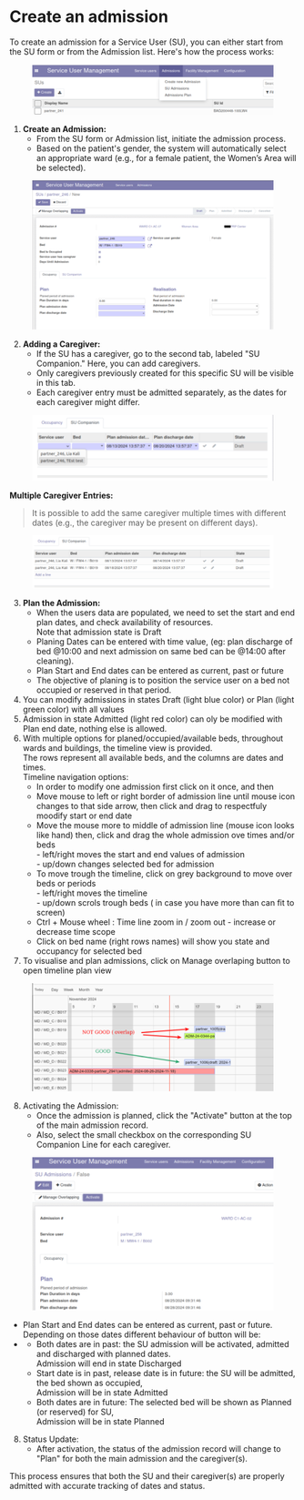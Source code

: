 # Create an admission

To create an admission for a Service User (SU), you can either start from the SU form or from the Admission list. Here's how the process works:

<figure><img src="../../.gitbook/assets/image (5).png" alt=""><figcaption></figcaption></figure>

1. **Create an Admission:**
   * From the SU form or Admission list, initiate the admission process.
   * Based on the patient's gender, the system will automatically select an appropriate ward (e.g., for a female patient, the Women’s Area will be selected).

<figure><img src="../../.gitbook/assets/image (1) (1) (1).png" alt=""><figcaption></figcaption></figure>

2. **Adding a Caregiver:**
   * If the SU has a caregiver, go to the second tab, labeled "SU Companion." Here, you can add caregivers.
   * Only caregivers previously created for this specific SU will be visible in this tab.
   * Each caregiver entry must be admitted separately, as the dates for each caregiver might differ.

<figure><img src="../../.gitbook/assets/image (2) (1) (1).png" alt=""><figcaption></figcaption></figure>

**Multiple Caregiver Entries:**

> It is possible to add the same caregiver multiple times with different dates (e.g., the caregiver may be present on different days).

<figure><img src="../../.gitbook/assets/image (3) (1).png" alt=""><figcaption></figcaption></figure>

3. **Plan the Admission:**
   * When the users data are populated, we need to set the start and end plan dates, and check availability of resources.\
     Note that admission state is Draft
   * Planing Dates can be entered with time value, (eg: plan discharge of bed @10:00 and next admission on same bed can be @14:00 after cleaning).
   * Plan Start and End dates can be entered as current, past or future
   * The objective of planing is to position the service user on a bed not occupied or reserved in that period.
4. You can modify admissions in states Draft (light blue color) or Plan (light green color) with all values
5. Admission in state Admitted (light red color) can oly be modified with Plan end date, nothing else is allowed.
6. With multiple options for planed/occupied/available beds, throughout wards and buildings, the timeline view is provided.\
   The rows represent all available beds, and the columns are dates and times.\
   Timeline navigation options:
   * In order to modify one admission first click on it once, and then
   * Move mouse to left or right border of admission line until mouse icon changes to that side arrow, then click and drag to respectfuly moodify start or end date
   * Move the mouse more to middle of admission line (mouse icon looks like hand) then, click and drag the whole admission ove times and/or beds\
     \- left/right moves the start and end values of admission\
     \- up/down changes selected bed for admission
   * To move trough the timeline, click on grey background to move over beds or periods\
     \- left/right moves the timeline\
     \- up/down scrols trough beds ( in case you have more than can fit to screen)
   * Ctrl + Mouse wheel : Time line zoom in / zoom out - increase or decrease time scope
   * Click on bed name (right rows names) will show you state and occupancy for selected bed
7. To visualise and plan admissions, click on Manage overlaping button to open timeline plan view

<div align="center" data-full-width="false"><figure><img src="../../.gitbook/assets/image (16).png" alt=""><figcaption></figcaption></figure></div>

8. Activating the Admission:
   * Once the admission is planned, click the "Activate" button at the top of the main admission record.
   * Also, select the small checkbox on the corresponding SU Companion Line for each caregiver.

<figure><img src="../../.gitbook/assets/image (17).png" alt=""><figcaption></figcaption></figure>

* Plan Start and End dates can be entered as current, past or future.\
  Depending on those dates different behaviour of button will be:
*
  * Both dates are in past: the SU admission will be activated, admitted and discharged with planned dates.\
    Admission will end in state Discharged
  * Start date is in past, release date is in future: the SU will be admitted, the bed shown as occupied,\
    Admission will be in state Admitted
  * Both dates are in future: The selected bed will be shown as Planned (or reserved) for SU,\
    Admission will be in state Planned

8. Status Update:
   * After activation, the status of the admission record will change to "Plan" for both the main admission and the caregiver(s).

This process ensures that both the SU and their caregiver(s) are properly admitted with accurate tracking of dates and status.
